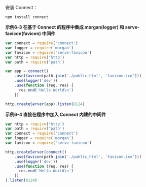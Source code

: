 安装 Connect：

```console
npm install connect
```

**示例6-3 在基于 Connect 的程序中集成 morgan(logger) 和 serve-favicon(favicon) 中间件**

```js
var connect = require('connect')
var logger = require('morgan')
var favicon = require('serve-favicon')
var http = require('http')
var path = require('path')

var app = connect()
    .use(favicon(path.join('./public_html', 'favicon.ico')))
    .use(logger('dev'))
    .use(function (req, res) {
      res.end('Hello World\n')
    })

http.createServer(app).listen(8124)
```

**示例6-4 直接在程序中加入 Connect 内建的中间件**

```js
var http = require('http')
var path = require('path')
var connect = require('connect')
var logger = require('morgan')
var favicon = require('serve-favicon')

http.createServer(connect()
    .use(favicon(path.join('./public_html', 'favicon.ico')))
    .use(logger('dev'))
    .use(function (req, res) {
      res.end('Hello World\n')
    })
).listen(8124)
```

